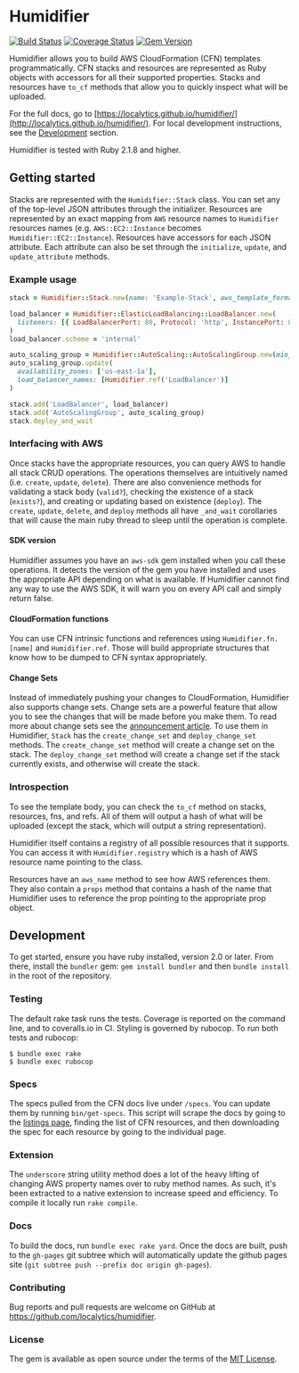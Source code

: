 # Humidifier

[![Build Status](https://travis-ci.com/localytics/humidifier.svg?token=kQUiABmGkzyHdJdMnCnv&branch=master)](https://travis-ci.com/localytics/humidifier)
[![Coverage Status](https://coveralls.io/repos/github/localytics/humidifier/badge.svg?branch=master&t=52zybb)](https://coveralls.io/github/localytics/humidifier?branch=master)
[![Gem Version](http://artifactory-badge.gw.localytics.com/gem/humidifier)](https://localytics.artifactoryonline.com/localytics/webapp/#/artifacts/browse/tree/General/ruby-gems-virtual/gems)

Humidifier allows you to build AWS CloudFormation (CFN) templates programmatically. CFN stacks and resources are represented as Ruby objects with accessors for all their supported properties. Stacks and resources have `to_cf` methods that allow you to quickly inspect what will be uploaded.

For the full docs, go to [https://localytics.github.io/humidifier/](http://localytics.github.io/humidifier/). For local development instructions, see the [Development](https://localytics.github.io/humidifier/#label-Development) section.

Humidifier is tested with Ruby 2.1.8 and higher.

## Getting started

Stacks are represented with the `Humidifier::Stack` class. You can set any of the top-level JSON attributes through the initializer. Resources are represented by an exact mapping from `AWS` resource names to `Humidifier` resources names (e.g. `AWS::EC2::Instance` becomes `Humidifier::EC2::Instance`). Resources have accessors for each JSON attribute. Each attribute can also be set through the `initialize`, `update`, and `update_attribute` methods.

### Example usage

```ruby
stack = Humidifier::Stack.new(name: 'Example-Stack', aws_template_format_version: '2010-09-09')

load_balancer = Humidifier::ElasticLoadBalancing::LoadBalancer.new(
  listeners: [{ LoadBalancerPort: 80, Protocol: 'http', InstancePort: 80, InstanceProtocol: 'http' }]
)
load_balancer.scheme = 'internal'

auto_scaling_group = Humidifier::AutoScaling::AutoScalingGroup.new(min_size: '1', max_size: '20')
auto_scaling_group.update(
  availability_zones: ['us-east-1a'],
  load_balancer_names: [Humidifier.ref('LoadBalancer')]
)

stack.add('LoadBalancer', load_balancer)
stack.add('AutoScalingGroup', auto_scaling_group)
stack.deploy_and_wait
```

### Interfacing with AWS

Once stacks have the appropriate resources, you can query AWS to handle all stack CRUD operations. The operations themselves are intuitively named (i.e. `create`, `update`, `delete`). There are also convenience methods for validating a stack body (`valid?`), checking the existence of a stack (`exists?`), and creating or updating based on existence (`deploy`). The `create`, `update`, `delete`, and `deploy` methods all have `_and_wait` corollaries that will cause the main ruby thread to sleep until the operation is complete.

#### SDK version

Humidifier assumes you have an `aws-sdk` gem installed when you call these operations. It detects the version of the gem you have installed and uses the appropriate API depending on what is available. If Humidifier cannot find any way to use the AWS SDK, it will warn you on every API call and simply return false.

#### CloudFormation functions

You can use CFN intrinsic functions and references using `Humidifier.fn.[name]` and `Humidifier.ref`. Those will build appropriate structures that know how to be dumped to CFN syntax appropriately.

#### Change Sets

Instead of immediately pushing your changes to CloudFormation, Humidifier also supports change sets. Change sets are a powerful feature that allow you to see the changes that will be made before you make them. To read more about change sets see the [announcement article](https://aws.amazon.com/blogs/aws/new-change-sets-for-aws-cloudformation/). To use them in Humidifier, `Stack` has the `create_change_set` and `deploy_change_set` methods. The `create_change_set` method will create a change set on the stack. The `deploy_change_set` method will create a change set if the stack currently exists, and otherwise will create the stack.

### Introspection

To see the template body, you can check the `to_cf` method on stacks, resources, fns, and refs. All of them will output a hash of what will be uploaded (except the stack, which will output a string representation).

Humidifier itself contains a registry of all possible resources that it supports. You can access it with `Humidifier.registry` which is a hash of AWS resource name pointing to the class.

Resources have an `aws_name` method to see how AWS references them. They also contain a `props` method that contains a hash of the name that Humidifier uses to reference the prop pointing to the appropriate prop object.

## Development

To get started, ensure you have ruby installed, version 2.0 or later. From there, install the `bundler` gem: `gem install bundler` and then `bundle install` in the root of the repository.

### Testing

The default rake task runs the tests. Coverage is reported on the command line, and to coveralls.io in CI. Styling is governed by rubocop. To run both tests and rubocop:

    $ bundle exec rake
    $ bundle exec rubocop

### Specs

The specs pulled from the CFN docs live under `/specs`. You can update them by running `bin/get-specs`. This script will scrape the docs by going to the [listings page](http://docs.aws.amazon.com/AWSCloudFormation/latest/UserGuide/aws-template-resource-type-ref.html), finding the list of CFN resources, and then downloading the spec for each resource by going to the individual page.

### Extension

The `underscore` string utility method does a lot of the heavy lifting of changing AWS property names over to ruby method names. As such, it's been extracted to a native extension to increase speed and efficiency. To compile it locally run `rake compile`.

### Docs

To build the docs, run `bundle exec rake yard`. Once the docs are built, push to the `gh-pages` git subtree which will automatically update the github pages site (`git subtree push --prefix doc origin gh-pages`).

### Contributing

Bug reports and pull requests are welcome on GitHub at https://github.com/localytics/humidifier.

### License

The gem is available as open source under the terms of the [MIT License](http://opensource.org/licenses/MIT).
